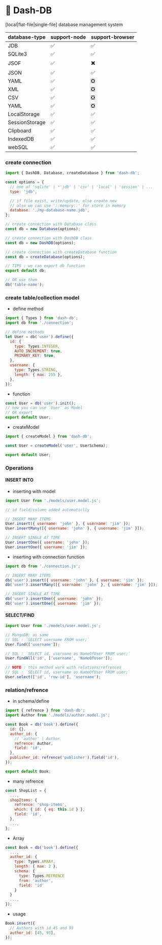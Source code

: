 # 📔 Dash-DB

[local|flat-file|single-file] database management system

| database-type  | support-node | support-browser |
| -------------- | ------------ | --------------- |
| JDB            | ✅           | ✅              |
| SQLite3        | ✅           | ✅              |
| JSOF           | ✅           | ✖️              |
| JSON           | ✅           | ✅              |
| YAML           | ✅           | ❎              |
| XML            | ✅           | ❎              |
| CSV            | ✅           | ❎              |
| YAML           | ✅           | ❎              |
| LocalStorage   | ✅           | ✅              |
| SessionStorage | ✅           | ✅              |
| Clipboard      | ✅           | ✅              |
| IndexedDB      | ✅           | ✅              |
| webSQL         | ✅           | ✅              |

### create connection

```javascript
import { DashDB, Database, createDatabase } from 'dash-db';

const options = {
  // one of 'sqlite' | *'jdb' | 'csv' | 'local' | 'session' | ...
  type: 'jdb',

  // if file exist, write/update, else create new
  // also we can use '::memory::' for store in memory
  database: './my-database-name.jdb',
};

// create connection with Database class
const db = new Database(options);

// create connection with DashDB class
const db = new DashDB(options);

// create connection with createDatabase function
const db = createDatabase(options);

// TIPS : we can export db function
export default db;

// OR use them
db('table-name');
```

### create table/collection model

-   define method

```javascript
import { Types } from 'dash-db';
import db from './connection';

// define methods
let User = db('user').define({
  id: {
    type: Types.INTEGER,
    AUTO_INCREMENT: true,
    PRIMARY_KEY: true,
  },
  username: {
    type: Types.STRING,
    length: { max: 255 },
  },
});
```

-   function

```javascript
const User = db('user').init();
// now you can use `User` as Model
// OR export
export default User;
```

-   createModel

```javascript
import { createModel } from 'dash-db';

const User = createModel('user', UserSchema);

export default User;
```

### Operations

#### INSERT INTO

-   inserting with model

```javascript
import User from './models/user.model.js';

// id field/column added automaticlly

// INSERT MANY ITEMS
User.insert({ username: 'john' }, { username: 'jim' });
User.insertMany([{ username: 'john' }, { username: 'jim' }]);

// INSERT SINGLE AT TIME
User.insertOne({ username: 'john' });
User.insertOne({ username: 'jim' });
```

-   inserting with connection function

```javascript
import db from './connection.js';

// INSERT MANY ITEMS
db('user').insert({ username: 'john' }, { username: 'jim' });
db('user').insertMany([{ username: 'john' }, { username: 'jim' }]);

// INSERT SINGLE AT TIME
db('user').insertOne({ username: 'john' });
db('user').insertOne({ username: 'jim' });
```

#### SELECT/FIND

```javascript
import User from './models/user.model.js';

// MongoDB: as same
// SQL : `SELECT username FROM user;`
User.find(['username']);

// SQL : `SELECT id, username as NameOfUser FROM user;`
User.findAll('id', ['username', 'NameOfUser']);

// NOTE : this method work with relations/refrences
// SQL : `SELECT id, username as NameOfUser FROM user;`
User.select(['id', 'row-id'], 'username');
```

### relation/refrence

-   in schema/define

```javascript
import { refrence } from 'dash-db';
import Author from './models/author.model.js';

const Book = db('book').define({
  id: {},
  author_id: {
    // 'author' | Author
    refrence: Author,
    field: 'id',
  },
  publisher_id: refrence('publisher').field('id'),
});

export default Book;
```

-   many refrence

```javascript
const ShopList = {
  ...,
  shopItems: {
    refrence: 'shop-items',
    which: { id: { eq: this.id } },
    field: 'id',
  },
  ...,
};
```

-   Array

```javascript
const Book = db('book').define({
  ...,
  author_id: {
    type: Types.ARRAY,
    length: { max: 2 },
    schema: {
      type: Types.REFRENCE
      from: 'author',
      field: 'id'
    }
  }
  ...,
});
```

-   usage

```javascript
Book.insert({
  // Authors with id 45 and 93
  author_id: [45, 93],
});
```
